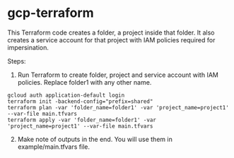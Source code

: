 # gcp-terraform

This Terraform code creates a folder, a project inside that folder. It also creates a service account for that project with IAM policies required for impersination.

Steps:
1. Run Terraform to create folder, project and service account with IAM policies. Replace folder1 with any other name.
```
gcloud auth application-default login
terraform init -backend-config="prefix=shared"
terraform plan -var 'folder_name=folder1' -var 'project_name=project1' --var-file main.tfvars
terraform apply -var 'folder_name=folder1' -var 'project_name=project1' --var-file main.tfvars
```
2. Make note of outputs in the end. You will use them in example/main.tfvars file.